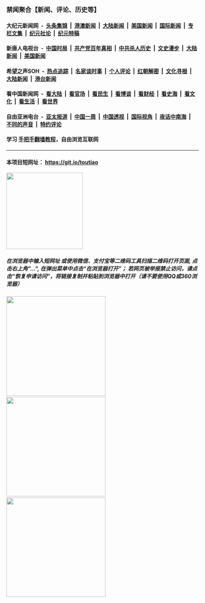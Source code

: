 ### 禁闻聚合【新闻、评论、历史等】

#### 大纪元新闻网 &nbsp;-&nbsp; [头条集锦](indexes/E头条集锦.md?t=02101955) &nbsp;|&nbsp; [港澳新闻](indexes/E港澳新闻.md?t=02101955)  &nbsp;|&nbsp; [大陆新闻](indexes/E大陆新闻.md?t=02101955) &nbsp;|&nbsp; [美国新闻](indexes/E美国新闻.md?t=02101955) &nbsp;|&nbsp; [国际新闻](indexes/E国际新闻.md?t=02101955) &nbsp;|&nbsp; [专栏文集](indexes/E专栏文集.md?t=02101955) &nbsp;|&nbsp; [纪元社论](indexes/E纪元社论.md?t=02101955) &nbsp;|&nbsp; [纪元特稿](indexes/E纪元特稿.md?t=02101955) 

#### 新唐人电视台 &nbsp;-&nbsp; [中国时局](indexes/N中国时局.md?t=02101955) &nbsp;|&nbsp; [共产党百年真相](indexes/N共产党百年真相.md?t=02101955) &nbsp;|&nbsp; [中共杀人历史](indexes/N中共杀人历史.md?t=02101955) &nbsp;|&nbsp; [文史漫步](indexes/N文史漫步.md?t=02101955) &nbsp;|&nbsp; [大陆新闻](indexes/N大陆新闻.md?t=02101955) &nbsp;|&nbsp; [美国新闻](indexes/N美国新闻.md?t=02101955)

#### 希望之声SOH &nbsp;-&nbsp; [热点追踪](indexes/H热点追踪.md?t=02101955) &nbsp;|&nbsp; [名家谈时事](indexes/H名家谈时事.md?t=02101955) &nbsp;|&nbsp; [个人评论](indexes/H个人评论.md?t=02101955)  &nbsp;|&nbsp; [红朝解密](indexes/H红朝解密.md?t=02101955) &nbsp;|&nbsp; [文化寻根](indexes/H文化寻根.md?t=02101955) &nbsp;|&nbsp; [大陆新闻](indexes/H大陆新闻.md?t=02101955) &nbsp;|&nbsp; [港台新闻](indexes/H港台新闻.md?t=02101955)

#### 看中国新闻网 &nbsp;-&nbsp; [看大陆](indexes/S看大陆.md?t=02101955) &nbsp;|&nbsp; [看官场](indexes/S看官场.md?t=02101955) &nbsp;|&nbsp; [看民生](indexes/S看民生.md?t=02101955)  &nbsp;|&nbsp; [看博谈](indexes/S看博谈.md?t=02101955) &nbsp;|&nbsp; [看财经](indexes/S看财经.md?t=02101955) &nbsp;|&nbsp; [看史海](indexes/S看史海.md?t=02101955) &nbsp;|&nbsp; [看文化](indexes/S看文化.md?t=02101955) &nbsp;|&nbsp; [看生活](indexes/S看生活.md?t=02101955) &nbsp;|&nbsp; [看世界](indexes/S看世界.md?t=02101955)

#### 自由亚洲电台 &nbsp;-&nbsp; [亚太报道](indexes/R亚太报道.md?t=02101955) &nbsp;|&nbsp; [中国一周](indexes/R中国一周.md?t=02101955) &nbsp;|&nbsp; [中国透视](indexes/R中国透视.md?t=02101955)  &nbsp;|&nbsp; [国际视角](indexes/R国际视角.md?t=02101955) &nbsp;|&nbsp; [夜话中南海](indexes/R夜话中南海.md?t=02101955) &nbsp;|&nbsp; [不同的声音](indexes/R不同的声音.md?t=02101955) &nbsp;|&nbsp; [特约评论](indexes/R特约评论.md?t=02101955)

#### 学习 [手把手翻墙教程](https://github.com/gfw-breaker/guides/wiki)，自由浏览互联网

----

#### 本项目短网址： https://git.io/toutiao
<img src="https://raw.githubusercontent.com/gfw-breaker/banned-news/master/scripts/img/qr.png" width="200px"/>  

##### 在浏览器中输入短网址 或使用微信、支付宝等二维码工具扫描二维码打开页面, 点击右上角"...", 在弹出菜单中点击“在浏览器打开”； 若网页被举报禁止访问，请点击“恢复申请访问”，将链接复制并粘贴到浏览器中打开（请不要使用QQ或360浏览器）

<img src="https://raw.githubusercontent.com/gfw-breaker/banned-news/master/scripts/img/1.png" width="260px"/> &nbsp; <img src="https://raw.githubusercontent.com/gfw-breaker/banned-news/master/scripts/img/2.png" width="260px"/> &nbsp; <img src="https://raw.githubusercontent.com/gfw-breaker/banned-news/master/scripts/img/3.png" width="260px"/>
